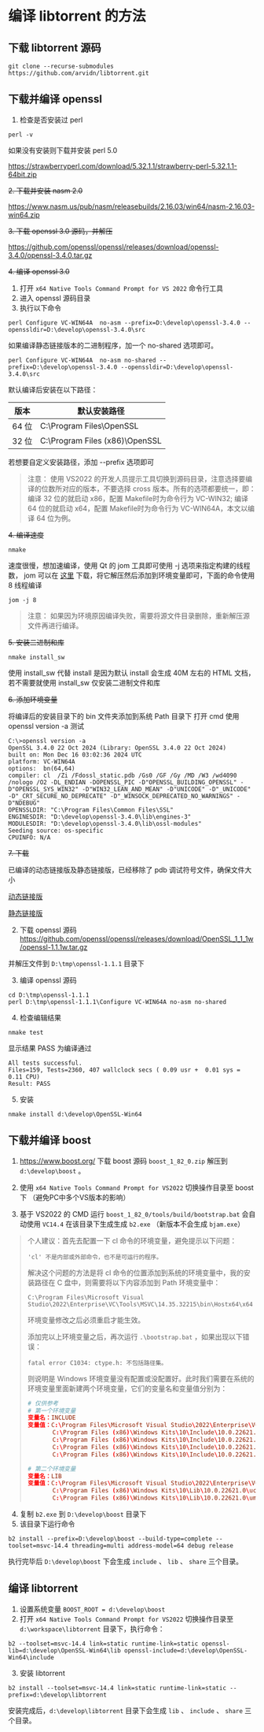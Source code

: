 # 编译 libtorrent 的方法

## 下载 libtorrent 源码

```
git clone --recurse-submodules https://github.com/arvidn/libtorrent.git
```

## 下载并编译 openssl

1. 检查是否安装过 perl

```
perl -v
```

如果没有安装则下载并安装 perl 5.0

https://strawberryperl.com/download/5.32.1.1/strawberry-perl-5.32.1.1-64bit.zip

~~2. 下载并安装 nasm 2.0~~

https://www.nasm.us/pub/nasm/releasebuilds/2.16.03/win64/nasm-2.16.03-win64.zip

~~3. 下载 openssl 3.0 源码，并解压~~

https://github.com/openssl/openssl/releases/download/openssl-3.4.0/openssl-3.4.0.tar.gz

~~4. 编译 openssl 3.0~~

  1. 打开 `x64 Native Tools Command Prompt for VS 2022` 命令行工具
  2. 进入 openssl 源码目录
  3. 执行以下命令
    
  ```
  perl Configure VC-WIN64A  no-asm --prefix=D:\develop\openssl-3.4.0 --openssldir=D:\develop\openssl-3.4.0\src
  ```

  如果编译静态链接版本的二进制程序，加一个 no-shared 选项即可。

  ```
  perl Configure VC-WIN64A  no-asm no-shared --prefix=D:\develop\openssl-3.4.0 --openssldir=D:\develop\openssl-3.4.0\src
  ```

  默认编译后安装在以下路径：

  | 版本 | 默认安装路径 |
  | ---- | ----------  |
  | 64 位 | C:\Program Files\OpenSSL |
  | 32 位 | C:\Program Files (x86)\OpenSSL |

  若想要自定义安装路径，添加 --prefix 选项即可

  > 注意：
  >  使用 VS2022 的开发人员提示工具切换到源码目录，注意选择要编译的位数所对应的版本，不要选择 cross 版本。所有的选项都要统一，即：编译 32 位的就启动 x86，配置 Makefile时为命令行为 VC-WIN32; 编译 64 位的就启动 x64，配置 Makefile时为命令行为 VC-WIN64A，本文以编译 64 位为例。


  ~~4. 编译速度~~

  ```
  nmake
  ```

  速度很慢，想加速编译，使用 Qt 的 jom 工具即可使用 -j 选项来指定构建的线程数， jom 可以在 [这里](https://download.qt.io/official_releases/jom/) 下载，将它解压然后添加到环境变量即可，下面的命令使用 8 线程编译

  ```
  jom -j 8
  ```

  > 注意：
  > 如果因为环境原因编译失败，需要将源文件目录删除，重新解压源文件再进行编译。

  ~~5. 安装二进制和库~~

  ```
  nmake install_sw
  ```

  使用 install_sw 代替 install 是因为默认 install 会生成 40M 左右的 HTML 文档，若不需要就使用 install_sw 仅安装二进制文件和库

  ~~6. 添加环境变量~~
  
  将编译后的安装目录下的 bin 文件夹添加到系统 Path 目录下 打开 cmd 使用 openssl version -a 测试

  ```
  C:\>openssl version -a
  OpenSSL 3.4.0 22 Oct 2024 (Library: OpenSSL 3.4.0 22 Oct 2024)
  built on: Mon Dec 16 03:02:36 2024 UTC
  platform: VC-WIN64A
  options:  bn(64,64)
  compiler: cl  /Zi /Fdossl_static.pdb /Gs0 /GF /Gy /MD /W3 /wd4090 /nologo /O2 -DL_ENDIAN -DOPENSSL_PIC -D"OPENSSL_BUILDING_OPENSSL" -D"OPENSSL_SYS_WIN32" -D"WIN32_LEAN_AND_MEAN" -D"UNICODE" -D"_UNICODE" -D"_CRT_SECURE_NO_DEPRECATE" -D"_WINSOCK_DEPRECATED_NO_WARNINGS" -D"NDEBUG"
  OPENSSLDIR: "C:\Program Files\Common Files\SSL"
  ENGINESDIR: "D:\develop\openssl-3.4.0\lib\engines-3"
  MODULESDIR: "D:\develop\openssl-3.4.0\lib\ossl-modules"
  Seeding source: os-specific
  CPUINFO: N/A
  ```

  ~~7. 下载~~

  已编译的动态链接版及静态链接版，已经移除了 pdb 调试符号文件，确保文件大小

  [动态链接版](https://cdn.taurusxin.com/softwares/openssl/openssl-3.1.3-windows-amd64-dynamic.zip)

  [静态链接版](https://cdn.taurusxin.com/softwares/openssl/openssl-3.1.3-windows-amd64-static.zip)

2. 下载 openssl 源码
https://github.com/openssl/openssl/releases/download/OpenSSL_1_1_1w/openssl-1.1.1w.tar.gz

并解压文件到 `D:\tmp\openssl-1.1.1` 目录下

3. 编译 openssl 源码

```
cd D:\tmp\openssl-1.1.1
perl D:\tmp\openssl-1.1.1\Configure VC-WIN64A no-asm no-shared
```

4. 检查编辑结果

```
nmake test
```

显示结果 PASS 为编译通过

```
All tests successful.
Files=159, Tests=2360, 407 wallclock secs ( 0.09 usr +  0.01 sys =  0.11 CPU)
Result: PASS
```

5. 安装

```
nmake install d:\develop\OpenSSL-Win64
```

## 下载并编译 boost

1. https://www.boost.org/ 下载 boost 源码 `boost_1_82_0.zip` 解压到 `d:\develop\boost` 。

2. 使用  `x64 Native Tools Command Prompt for VS2022` 切换操作目录至 boost 下 （避免PC中多个VS版本的影响）
3. 基于 VS2022 的 CMD 运行 `boost_1_82_0/tools/build/bootstrap.bat` 会自动使用 `VC14.4` 在该目录下生成生成 `b2.exe` （新版本不会生成 `bjam.exe`）

> 个人建议：首先去配置一下 cl 命令的环境变量，避免提示以下问题：
> ```
> 'cl' 不是内部或外部命令，也不是可运行的程序。
> ```
> 解决这个问题的方法是将 cl 命令的位置添加到系统的环境变量中，我的安装路径在 C 盘中，则需要将以下内容添加到 Path 环境变量中：
> ```
> C:\Program Files\Microsoft Visual Studio\2022\Enterprise\VC\Tools\MSVC\14.35.32215\bin\Hostx64\x64
> ```
> 环境变量修改之后必须重启才能生效。
> 
> 添加完以上环境变量之后，再次运行 `.\bootstrap.bat` ，如果出现以下错误：
> ```
> fatal error C1034: ctype.h: 不包括路径集。
> ```
> 则说明是 Windows 环境变量没有配置或没配置好。此时我们需要在系统的环境变量里面新建两个环境变量，它们的变量名和变量值分别为：
> ```toml
> # 仅供参考
> # 第一个环境变量
> 变量名：INCLUDE
> 变量值：C:\Program Files\Microsoft Visual Studio\2022\Enterprise\VC\Tools\MSVC\14.35.32215\include
>        C:\Program Files (x86)\Windows Kits\10\Include\10.0.22621.0\shared
>        C:\Program Files (x86)\Windows Kits\10\Include\10.0.22621.0\ucrt
>        C:\Program Files (x86)\Windows Kits\10\Include\10.0.22621.0\um
>        C:\Program Files (x86)\Windows Kits\10\Include\10.0.22621.0\winrt
> 
> # 第二个环境变量
> 变量名：LIB
> 变量值：C:\Program Files\Microsoft Visual Studio\2022\Enterprise\VC\Tools\MSVC\14.35.32215\lib\x64
>        C:\Program Files (x86)\Windows Kits\10\Lib\10.0.22621.0\ucrt\x64
>        C:\Program Files (x86)\Windows Kits\10\Lib\10.0.22621.0\um\x64
> ```

4. 复制 `b2.exe` 到 `D:\develop\boost` 目录下
5. 该目录下运行命令

```
b2 install --prefix=D:\develop\boost --build-type=complete --toolset=msvc-14.4 threading=multi address-model=64 debug release
```

执行完毕后 `D:\develop\boost` 下会生成 `include` 、 `lib` 、 `share` 三个目录。

## 编译 libtorrent

1. 设置系统变量 `BOOST_ROOT = d:\develop\boost`
2. 打开 `x64 Native Tools Command Prompt for VS2022` 切换操作目录至 `d:\workspace\libtorrent` 目录下，执行命令：

```
b2 --toolset=msvc-14.4 link=static runtime-link=static openssl-lib=d:\develop\OpenSSL-Win64\lib openssl-include=d:\develop\OpenSSL-Win64\include
```

3. 安装 libtorrent

```
b2 install --toolset=msvc-14.4 link=static runtime-link=static --prefix=d:\develop\libtorrent
```

安装完成后，`d:\develop\libtorrent` 目录下会生成 `lib` 、 `include` 、 `share` 三个目录。